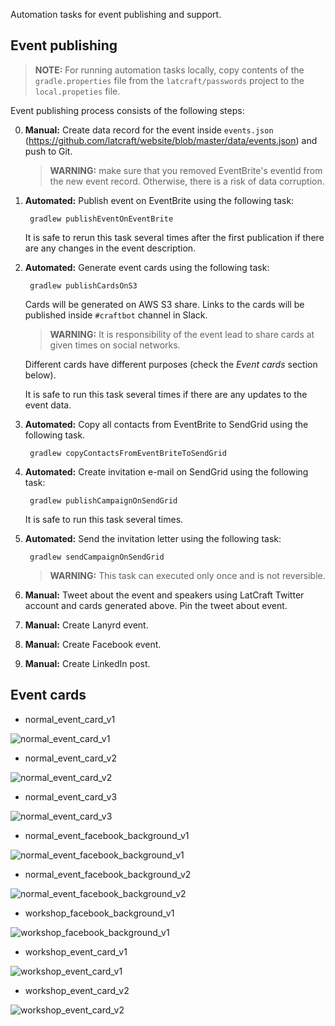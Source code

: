 
Automation tasks for event publishing and support.

## Event publishing

> **NOTE:** For running automation tasks locally, copy contents of the `gradle.properties` file from the `latcraft/passwords` project to the `local.propeties` file.

Event publishing process consists of the following steps: 
 
0. **Manual:** Create data record for the event inside `events.json` (https://github.com/latcraft/website/blob/master/data/events.json) and push to Git.

   > **WARNING:** make sure that you removed EventBrite's eventId from the new event record. Otherwise, there is a risk of data corruption.
   
1. **Automated:** Publish event on EventBrite using the following task: 

        gradlew publishEventOnEventBrite

   It is safe to rerun this task several times after the first publication if there are any changes in the event description.

2. **Automated:** Generate event cards using the following task:
   
        gradlew publishCardsOnS3
        
    Cards will be generated on AWS S3 share. Links to the cards will be published inside `#craftbot` channel in Slack.    
    
    > **WARNING:** It is responsibility of the event lead to share cards at given times on social networks. 
    
    Different cards have different purposes (check the *Event cards* section below). 
    
    It is safe to run this task several times if there are any updates to the event data.     
        
3. **Automated:** Copy all contacts from EventBrite to SendGrid using the following task.

        gradlew copyContactsFromEventBriteToSendGrid

4. **Automated:** Create invitation e-mail on SendGrid using the following task:
  
        gradlew publishCampaignOnSendGrid
        
    It is safe to run this task several times.    
        
5. **Automated:** Send the invitation letter using the following task:
    
        gradlew sendCampaignOnSendGrid

    > **WARNING:** This task can executed only once and is not reversible.
    
6. **Manual:** Tweet about the event and speakers using LatCraft Twitter account and cards generated above. Pin the tweet about event.

7. **Manual:** Create Lanyrd event.

8. **Manual:** Create Facebook event.

9. **Manual:** Create LinkedIn post.

## Event cards

- normal_event_card_v1

![normal_event_card_v1](https://github.com/latcraft/automation/raw/master/event-manager/src/main/docs/images/cards/event-normal_event_card_v1-20170307.png)

- normal_event_card_v2

![normal_event_card_v2](https://github.com/latcraft/automation/raw/master/event-manager/src/main/docs/images/cards/event-normal_event_card_v2-20170307.png)

- normal_event_card_v3

![normal_event_card_v3](https://github.com/latcraft/automation/raw/master/event-manager/src/main/docs/images/cards/event-normal_event_card_v3-20170307.png)

- normal_event_facebook_background_v1

![normal_event_facebook_background_v1](https://github.com/latcraft/automation/raw/master/event-manager/src/main/docs/images/cards/event-normal_event_card_v3-20170307.png)

- normal_event_facebook_background_v2

![normal_event_facebook_background_v2](https://github.com/latcraft/automation/raw/master/event-manager/src/main/docs/images/cards/event-normal_event_card_v3-20170307.png)

- workshop_facebook_background_v1

![workshop_facebook_background_v1](https://github.com/latcraft/automation/raw/master/event-manager/src/main/docs/images/cards/event-workshop_facebook_background_v1-20170307.png)

- workshop_event_card_v1

![workshop_event_card_v1](https://github.com/latcraft/automation/raw/master/event-manager/src/main/docs/images/cards/event-workshop_event_card_v1-20170307.png)

- workshop_event_card_v2

![workshop_event_card_v2](https://github.com/latcraft/automation/raw/master/event-manager/src/main/docs/images/cards/event-workshop_event_card_v2-20170307.png)


